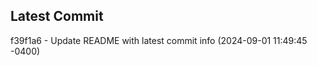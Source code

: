 
## Latest Commit
f39f1a6 - Update README with latest commit info (2024-09-01 11:49:45 -0400) <Yunxi-Zhou>
